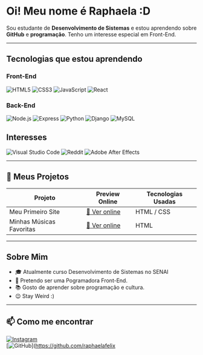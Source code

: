 # Oi! Meu nome é Raphaela :D

Sou estudante de **Desenvolvimento de Sistemas** e estou aprendendo sobre **GitHub** e **programação**. Tenho um interesse especial em Front-End.

---

## Tecnologias que estou aprendendo

### Front-End
![HTML5](https://img.shields.io/badge/-HTML5-E34F26?style=flat-square&logo=html5&logoColor=white)
![CSS3](https://img.shields.io/badge/-CSS3-1572B6?style=flat-square&logo=css3)
![JavaScript](https://img.shields.io/badge/-JavaScript-F7DF1E?style=flat-square&logo=javascript&logoColor=black)
![React](https://img.shields.io/badge/-React-61DAFB?style=flat-square&logo=react&logoColor=black)

### Back-End
![Node.js](https://img.shields.io/badge/-Node.js-339933?style=flat-square&logo=node.js&logoColor=white)
![Express](https://img.shields.io/badge/-Express-000000?style=flat-square&logo=express&logoColor=white)
![Python](https://img.shields.io/badge/-Python-3776AB?style=flat-square&logo=python&logoColor=white)
![Django](https://img.shields.io/badge/-Django-092E20?style=flat-square&logo=django&logoColor=white)
![MySQL](https://img.shields.io/badge/-MySQL-4479A1?style=flat-square&logo=mysql&logoColor=white)


## Interesses 
![Visual Studio Code](https://img.shields.io/badge/Visual%20Studio%20Code-0078d7.svg?style=for-the-badge&logo=visual-studio-code&logoColor=white)
![Reddit](https://img.shields.io/badge/Reddit-FF4500?style=for-the-badge&logo=reddit&logoColor=white)
![Adobe After Effects](https://img.shields.io/badge/Adobe%20After%20Effects-9999FF.svg?style=for-the-badge&logo=Adobe%20After%20Effects&logoColor=white)

---

## 🚀 Meus Projetos

| Projeto               | Preview Online                        | Tecnologias Usadas        |
|-----------------------|-------------------------------------|--------------------------|
| Meu Primeiro Site | [🔗 Ver online]([(https://github.com/raphaelafelix/-wfelixaraujo)]) | HTML / CSS  |
| Minhas Músicas Favoritas | [🔗 Ver online]([(https://github.com/raphaelafelix/DesafioMusica)]) | HTML |


---

## Sobre Mim

- 🎓 Atualmente curso Desenvolvimento de Sistemas no SENAI
- 🎯 Pretendo ser uma Pogramadora Front-End.
- 📚 Gosto de aprender sobre programação e cultura.
- 😉 Stay Weird :)
---

## 📫 Como me encontrar

[![Instagram](https://img.shields.io/badge/-Instagram-E4405F?style=flat-square&logo=instagram&logoColor=white)](https://instagram.com/wfelixaraujo)  
[![GitHub](https://img.shields.io/badge/-GitHub-181717?style=flat-square&logo=github&logoColor=white)](https://github.com/raphaelafelix
